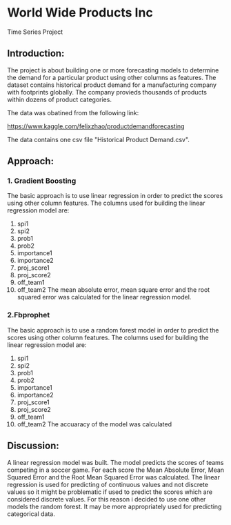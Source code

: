 
World Wide Products Inc
==============================

Time Series Project


## Introduction:
The project is about building one or more forecasting models to determine the demand for a particular product using other columns as features. The dataset contains historical product demand for a manufacturing company with footprints globally. The company provieds thousands of products within dozens of product categories. 

The data was obatined from the following link:

https://www.kaggle.com/felixzhao/productdemandforecasting

The data contains one csv file "Historical Product Demand.csv".

## Approach:

### 1. Gradient Boosting
The basic approach is to use linear regression in order to predict the scores using other column features.
The columns used for building the linear regression model are:
1. spi1
2. spi2 
3. prob1 
4. prob2 
5. importance1
6. importance2
7. proj_score1
8. proj_score2
9. off_team1
10. off_team2
The mean absolute error, mean square error and the root squared error was calculated for the linear regression model.

### 2.Fbprophet
The basic approach is to use a random forest model in order to predict the scores using other column features.
The columns used for building the linear regression model are:
1. spi1
2. spi2 
3. prob1 
4. prob2 
5. importance1
6. importance2
7. proj_score1
8. proj_score2
9. off_team1
10. off_team2
The accuaracy of the model was calculated



## Discussion:
A linear regression model was built. The model predicts the scores of teams competing in a soccer game. 
For each score the Mean Absolute Error, Mean Squared Error and the Root Mean Squared Error was calculated.
The linear regression is used for predicting of continuous values and not discrete values so it might be problematic if used to predict the scores which are considered discrete values.
For this reason i decided to use one other models the random forest. It may be more appropriately used for predicting categorical data.



